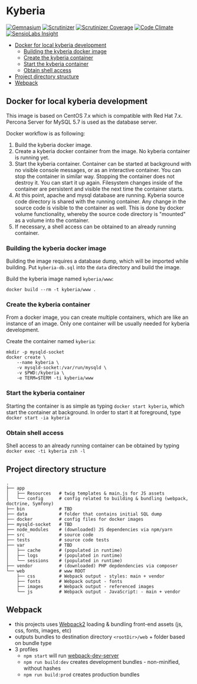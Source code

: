 # Kyberia

[![Gemnasium](https://img.shields.io/gemnasium/Kyberia/kyberia.svg)](https://gemnasium.com/github.com/Kyberia/kyberia)
[![Scrutinizer](https://img.shields.io/scrutinizer/g/Kyberia/kyberia.svg)](https://scrutinizer-ci.com/g/Kyberia/kyberia/)
[![Scrutinizer Coverage](https://img.shields.io/scrutinizer/coverage/g/Kyberia/kyberia.svg)](https://scrutinizer-ci.com/g/Kyberia/kyberia/)
[![Code Climate](https://img.shields.io/codeclimate/github/Kyberia/kyberia.svg)](https://codeclimate.com/github/Kyberia/kyberia)
[![SensioLabs Insight](https://img.shields.io/sensiolabs/i/be359dbe-f1de-42de-a24e-f45970e0250e.svg)](https://insight.sensiolabs.com/projects/be359dbe-f1de-42de-a24e-f45970e0250e)

<!-- vim-markdown-toc GFM -->
* [Docker for local kyberia development](#docker-for-local-kyberia-development)
  * [Building the kyberia docker image](#building-the-kyberia-docker-image)
  * [Create the kyberia container](#create-the-kyberia-container)
  * [Start the kyberia container](#start-the-kyberia-container)
  * [Obtain shell access](#obtain-shell-access)
* [Project directory structure](#project-directory-structure)
* [Webpack](#webpack)

<!-- vim-markdown-toc -->

## Docker for local kyberia development

This image is based on CentOS 7.x which is compatible with Red Hat 7.x.
Percona Server for MySQL 5.7 is used as the database server.

Docker workflow is as following:

1. Build the kyberia docker image.
2. Create a kyberia docker container from the image.
   No kyberia container is running yet.
3. Start the kyberia container. Container can be started at background
   with no visible console messages, or as an interactive container.
   You can stop the container in similar way. Stopping the container does
   not destroy it. You can start it up again. Filesystem changes inside
   of the container are persistent and visible the next time the container
   starts.
4. At this point, apache and mysql database are running. Kyberia source code
   directory is shared with the running container. Any change in the source
   code is visible to the container as well. This is done by docker volume
   functionality, whereby the source code directory is "mounted" as a volume
   into the container.
5. If necessary, a shell access can be obtained to an already running container.

### Building the kyberia docker image

Building the image requires a database dump, which will be imported while
building. Put `kyberia-db.sql` into the `data` directory and build the
image.

Build the kyberia image named `kyberia/www`:
```
docker build --rm -t kyberia/www .
```

### Create the kyberia container

From a docker image, you can create multiple containers, which are like an
instance of an image. Only one container will be usually needed for
kyberia development.

Create the container named `kyberia`:
```
mkdir -p mysqld-socket
docker create \
    --name kyberia \
    -v mysqld-socket:/var/run/mysqld \
    -v $PWD:/kyberia \
    -e TERM=$TERM -ti kyberia/www
```

### Start the kyberia container

Starting the container is as simple as typing `docker start kyberia`,
which start the container at background. In order to start it at foreground,
type `docker start -ia kyberia`

### Obtain shell access

Shell access to an already running container can be obtained by typing
`docker exec -ti kyberia zsh -l`


## Project directory structure

```
.
├── app
│   ├── Resources   # twig templates & main.js for JS assets
│   └── config      # config related to building & bundling (webpack, doctrine, Symfony)
├── bin             # TBD
├── data            # folder that contains initial SQL dump
├── docker          # config files for docker images
├── mysqld-socket   # TBD
├── node_modules    # (downloaded) JS dependencies via npm/yarn
├── src             # source code
├── tests           # source code tests
├── var             # TBD
│   ├── cache       # (populated in runtime)
│   ├── logs        # (populated in runtime)
│   └── sessions    # (populated in runtime)
├── vendor          # (downloaded) PHP depdendencies via composer
└── web             # www ROOT
    ├── css         # Webpack output - styles: main + vendor
    ├── fonts       # Webpack output - fonts
    ├── images      # Webpack output - referenced images
    └── js          # Webpack output - JavaScript: - main + vendor
```

## Webpack

  * this projects uses [Webpack2](https://webpack.js.org/) loading & bundling front-end assets (js, css, fonts, images, etc)
  * outputs bundles to destination directory `<rootDir>/web` + folder based on bundle type
  * 3 profiles
    * `npm start` will run [webpack-dev-server](https://github.com/webpack/webpack-dev-server)
    * `npm run build:dev` creates development bundles - non-minified, without hashes 
    * `npm run build:prod` creates production bundles
 